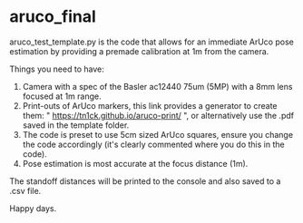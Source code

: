 # aruco_final

aruco_test_template.py is the code that allows for an immediate ArUco pose estimation by providing
a premade calibration at 1m from the camera.

Things you need to have:

1) Camera with a spec of the Basler ac12440 75um (5MP) with a 8mm lens focused at 1m range.
2) Print-outs of ArUco markers, this link provides a generator to create them:
   " https://tn1ck.github.io/aruco-print/ ", or alternatively use the .pdf saved in the template
   folder.
3) The code is preset to use 5cm sized ArUco squares, ensure you change the code accordingly (it's
   clearly commented where you do this in the code).
4) Pose estimation is most accurate at the focus distance (1m).


The standoff distances will be printed to the console and also saved to a .csv file.

Happy days.
